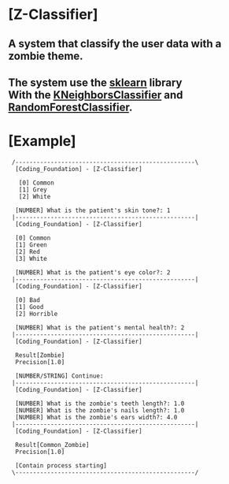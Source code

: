 # [Z-Classifier]

## A system that classify the user data with a zombie theme.

## The system use the [sklearn](https://scikit-learn.org/stable/index.html) library<br>With the [KNeighborsClassifier](https://scikit-learn.org/stable/modules/generated/sklearn.neighbors.KNeighborsClassifier.html?highlight=kneighborsclassifier#sklearn.neighbors.KNeighborsClassifier) and [RandomForestClassifier](https://scikit-learn.org/stable/modules/generated/sklearn.ensemble.RandomForestClassifier.html?highlight=randomforestclassifier#sklearn.ensemble.RandomForestClassifier).

# [Example]
```
 /---------------------------------------------------\
  [Coding_Foundation] - [Z-Classifier]

   [0] Common
   [1] Grey
   [2] White

  [NUMBER] What is the patient's skin tone?: 1
 |---------------------------------------------------|
  [Coding_Foundation] - [Z-Classifier]

  [0] Common
  [1] Green
  [2] Red
  [3] White
  
  [NUMBER] What is the patient's eye color?: 2
 |---------------------------------------------------|
  [Coding_Foundation] - [Z-Classifier]

  [0] Bad
  [1] Good
  [2] Horrible

  [NUMBER] What is the patient's mental health?: 2
 |---------------------------------------------------|
  [Coding_Foundation] - [Z-Classifier]

  Result[Zombie]
  Precision[1.0]

  [NUMBER/STRING] Continue:
 |---------------------------------------------------|
  [Coding_Foundation] - [Z-Classifier]

  [NUMBER] What is the zombie's teeth length?: 1.0
  [NUMBER] What is the zombie's nails length?: 1.0
  [NUMBER] What is the zombie's ears width?: 4.0
 |---------------------------------------------------|
  [Coding_Foundation] - [Z-Classifier]
 
  Result[Common_Zombie]
  Precision[1.0]

  [Contain process starting]
 \---------------------------------------------------/
```
